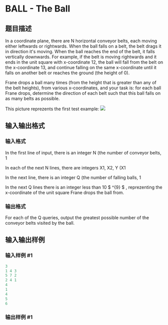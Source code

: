 # BALL - The Ball

## 题目描述

In a coordinate plane, there are N horizontal conveyor belts, each moving either leftwards or rightwards. When the ball falls on a belt, the belt drags it in direction it's moving. When the ball reaches the end of the belt, it falls vertically downwards. For example, if the belt is moving rightwards and it ends in the unit square with x-coordinate 12, the ball will fall from the belt on the x-coordinate 13, and continue falling on the same x-coordinate until it falls on another belt or reaches the ground (the height of 0).

Frane drops a ball many times (from the height that is greater than any of the belt heights), from various x-coordinates, and your task is: for each ball Frane drops, determine the direction of each belt such that this ball falls on as many belts as possible.

This picture reprezents the first test example: ![](https://cdn.luogu.com.cn/upload/vjudge_pic/SP8391/4ac94968777d4acb4947df970fcfe6a740498c37.png)

## 输入输出格式

### 输入格式

In the first line of input, there is an integer N (the number of conveyor belts, 1

In each of the next N lines, there are integers X1, X2, Y (X1

In the next line, there is an integer Q (the number of falling balls, 1

In the next Q lines there is an integer less than 10 $ ^{9} $ , reprezenting the x-coordinate of the unit square Frane drops the ball from.

### 输出格式

For each of the Q queries, output the greatest possible number of the conveyor belts visited by the ball.

## 输入输出样例

### 输入样例 #1

```cpp
3
1 4 3
5 7 2
2 4 1
4
1
4
5
6
```


### 输出样例 #1

```cpp

```
